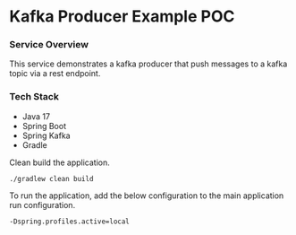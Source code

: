 # Kafka Producer Example POC

### Service Overview
This service demonstrates a kafka producer that push messages to a kafka topic via a rest endpoint.

### Tech Stack
- Java 17
- Spring Boot
- Spring Kafka
- Gradle

Clean build the application.

```shell
./gradlew clean build
```

To run the application, add the below configuration to the main application run configuration.
```
-Dspring.profiles.active=local
```